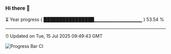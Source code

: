 ### Hi there 👋

⏳ Year progress { ████████████████▁▁▁▁▁▁▁▁▁▁▁▁▁▁ } 53.54 %

---

⏰ Updated on Tue, 15 Jul 2025 09:49:43 GMT

![Progress Bar CI](https://github.com/IshwaranRudhara/GIT-ACTION/workflows/Progress%20Bar%20CI/badge.svg)
